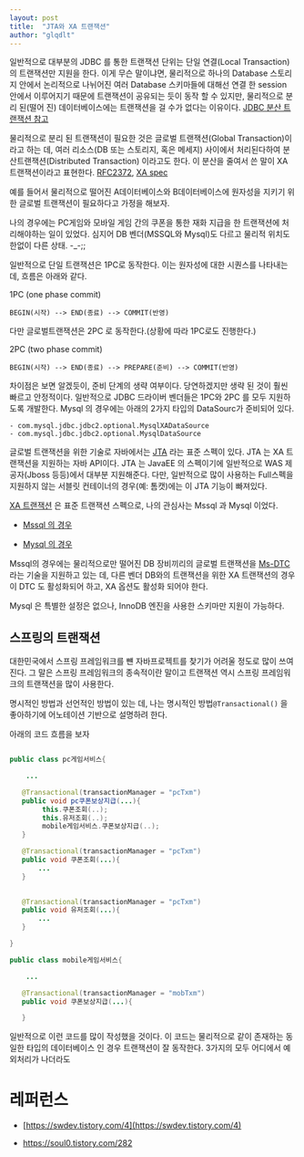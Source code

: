 ```yaml
---
layout: post
title:  "JTA와 XA 트랜잭션"
author: "glqdlt"
---
```


일반적으로 대부분의 JDBC 를 통한 트랜잭션 단위는 단일 연결(Local Transaction)의 트랜잭션만 지원을 한다. 이게 무슨 말이냐면, 물리적으로 하나의 Database 스토리지 안에서 논리적으로 나뉘어진 여러 Database 스키마들에 대해선 연결 한 session 안에서 이루어지기 때문에 트랜잭션이 공유되는 듯이 동작 할 수 있지만, 물리적으로 분리 된(떨어 진) 데이터베이스에는 트랜잭션을 걸 수가 없다는 이유이다. [JDBC 분산 트랜잭션 참고](https://www.ibm.com/support/knowledgecenter/ko/ssw_ibm_i_73/rzaha/distrans.htm) 


물리적으로 분리 된 트랜잭션이 필요한 것은 글로벌 트랜잭션(Global Transaction)이라고 하는 데, 여러 리소스(DB 또는 스토리지, 혹은 메세지) 사이에서 처리된다하여 분산트랜잭션(Distributed Transaction) 이라고도 한다. 이 분산을 줄여서 쓴 말이 XA 트랜잭션이라고 표현한다. [RFC2372](https://tools.ietf.org/html/rfc2372), [XA spec](http://pubs.opengroup.org/onlinepubs/009680699/toc.pdf)

예를 들어서 물리적으로 떨어진 A데이터베이스와 B데이터베이스에 원자성을 지키기 위한 글로벌 트랜잭션이 필요하다고 가정을 해보자.

나의 경우에는 PC게임와 모바일 게임 간의 쿠폰을 통한 재화 지급을 한 트랜잭션에 처리해야하는 일이 있었다. 심지어 DB 벤더(MSSQL와 Mysql)도 다르고 물리적 위치도 한없이 다른 상태. -_-;;


일반적으로 단일 트랜잭션은 1PC로 동작한다. 이는 원자성에 대한 시퀀스를 나타내는 데, 흐름은 아래와 같다.

1PC (one phase commit)

```
BEGIN(시작) --> END(종료) --> COMMIT(반영)
```

다만 글로벌트랜잭션은 2PC 로 동작한다.(상황에 따라 1PC로도 진행한다.)

2PC (two phase commit)
```
BEGIN(시작) --> END(종료) --> PREPARE(준비) --> COMMIT(반영)
```

차이점은 보면 알겠듯이, 준비 단계의 생략 여부이다. 당연하겠지만 생략 된 것이 훨씬 빠르고 안정적이다. 일반적으로 JDBC 드라이버 벤더들은 1PC와 2PC 를 모두 지원하도록 개발한다. Mysql 의 경우에는 아래의 2가지 타입의 DataSourc가 준비되어 있다.

```
- com.mysql.jdbc.jdbc2.optional.MysqlXADataSource
- com.mysql.jdbc.jdbc2.optional.MysqlDataSource

```


글로벌 트랜잭션을 위한 기술로 자바에서는 [JTA](https://www.oracle.com/technetwork/java/javaee/jta/index.html) 라는 표준 스펙이 있다. JTA 는 XA 트랜잭션을 지원하는 자바 API이다. JTA 는 JavaEE 의 스펙이기에 일반적으로 WAS 제공자(Jboss 등등)에서 대부분 지원해준다. 다만, 일반적으로 많이 사용하는 Full스펙을 지원하지 않는 서블릿 컨테이너의 경우(예: 톰캣)에는 이 JTA 기능이 빠져있다.

[XA 트랜잭션]() 은 표준 트랜잭션 스펙으로, 나의 관심사는 Mssql 과 Mysql 이었다.

- [Mssql 의 경우](https://docs.microsoft.com/ko-kr/sql/connect/jdbc/understanding-xa-transactions?view=sql-server-2017)

- [Mysql 의 경우](http://www.mysqlkorea.com/sub.html?mcode=manual&scode=01&m_no=21646&cat1=13&cat2=382&cat3=413&lang=k)

Mssql의 경우에는 물리적으로만 떨어진 DB 장비끼리의 글로벌 트랜잭션을 [Ms-DTC](https://docs.microsoft.com/ko-kr/sql/database-engine/availability-groups/windows/cluster-dtc-for-sql-server-2016-availability-groups?view=sql-server-2017) 라는 기술을 지원하고 있는 데, 다른 벤더 DB와의 트랜잭션을 위한 XA 트랜잭션의 경우 이 DTC 도 활성화되어 하고, XA 옵션도 활성화 되어야 한다.

Mysql 은 특별한 설정은 없으나, InnoDB 엔진을 사용한 스키마만 지원이 가능하다.


## 스프링의 트랜잭션

대한민국에서 스프링 프레임워크를 뺸 자바프로젝트를 찾기가 어려울 정도로 많이 쓰여진다. 그 말은 스프링 프레임워크의 종속적이란 말이고 트랜잭션 역시 스프링 프레임워크의 트랜잭션을 많이 사용한다.

명시적인 방법과 선언적인 방법이 있는 데, 나는 명시적인 방법```@Transactional()``` 을 좋아하기에 어노테이션 기반으로 설명하려 한다.

아래의 코드 흐름을 보자

```java

public class pc게임서비스{

    ...

   @Transactional(transactionManager = "pcTxm")
   public void pc쿠폰보상지급(...){
        this.쿠폰조회(..);
        this.유저조회(..);
        mobile게임서비스.쿠폰보상지급(..);
   }

   @Transactional(transactionManager = "pcTxm")
   public void 쿠폰조회(...){
       ...
   }

   
   @Transactional(transactionManager = "pcTxm")
   public void 유저조회(...){
       ...
   }

}

public class mobile게임서비스{

    ...

   @Transactional(transactionManager = "mobTxm")
   public void 쿠폰보상지급(...){

   }

```

일반적으로 이런 코드를 많이 작성했을 것이다. 이 코드는 물리적으로 같이 존재하는 동일한 타입의 데이터베이스 인 경우 트랜잭션이 잘 동작한다. 3가지의 모두 어디에서 예외처리가 나더라도 



# 레퍼런스

- [https://swdev.tistory.com/4](https://swdev.tistory.com/4)

- https://soul0.tistory.com/282